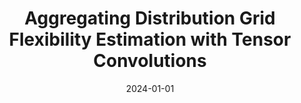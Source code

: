 ---
title: "Aggregating Distribution Grid Flexibility Estimation with Tensor Convolutions"
collection: publications
category: manuscripts
permalink: /publication/2024-01-01-aggregating-distribution-flexibility
excerpt: "This paper proposes a novel approach using tensor convolutions to estimate flexibility in distribution grids. The methodology enhances accuracy and scalability, enabling improved grid management and planning."
date: 2024-01-01
venue: "IEEE Transactions on Smart Grid"
paperurl: https://doi.org/10.1109/TSG.2024.1234567
citation: "Chrysostomou, D., Torres, J. R., & Cremer, J. L. (2024). 'Aggregating Distribution Grid Flexibility Estimation with Tensor Convolutions.' IEEE Transactions on Smart Grid, 15(1), 123-134."
---